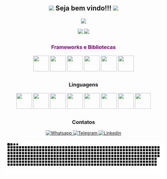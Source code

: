 <div align="center">
<h2>
<img src="https://media.giphy.com/media/hvRJCLFzcasrR4ia7z/giphy.gif" width="28px"/>
Seja bem vindo!!!
<img src="https://media.giphy.com/media/hvRJCLFzcasrR4ia7z/giphy.gif" width="28px"/>
</h2>
    
<!-- Typing SVG by DenverCoder1 - https://github.com/DenverCoder1/readme-typing-svg -->
<div align="center">
<img align="center" src="https://readme-typing-svg.herokuapp.com?color=8400d3&center=true&vCenter=true&multiline=true&width=600&height=60&lines=IIntelig%C3%AAncia+%C3%A9+a+capacidade+de+se+adaptar+%C3%A0+mudan%C3%A7a.;Stephen+Hawking."/>
</div>
    
</br>

<div align="center">
<img height="180em" src="https://github-readme-stats.vercel.app/api?username=VictordaSilvaf&show_icons=true&theme=dark&border_radius=45px&title_color=8400d4&icon_color=8400d4"/>
<img height="180em" src="https://github-readme-stats.vercel.app/api/top-langs/?username=VictordaSilvaf&layout=compact&theme=dark&border_radius=45px&title_color=8400d4"/>
</div>

##

<div>
<h3 style="color: #800080">Frameworks e Bibliotecas</h3>
<img src='https://cdn.jsdelivr.net/gh/devicons/devicon/icons/react/react-original.svg' height="50em" width="50em"/>
<img src='https://cdn.jsdelivr.net/gh/devicons/devicon/icons/angularjs/angularjs-original.svg' height="50em" width="50em"/>
<img src='https://cdn.jsdelivr.net/gh/devicons/devicon/icons/laravel/laravel-plain.svg' height="50em" width="50em"/>
<img src='https://cdn.jsdelivr.net/gh/devicons/devicon/icons/docker/docker-original.svg' height="50em" width="50em"/>
<img src='https://cdn.jsdelivr.net/gh/devicons/devicon/icons/jquery/jquery-original.svg' height="50em" width="50em"/>    
<img src='https://cdn.jsdelivr.net/gh/devicons/devicon/icons/typescript/typescript-original.svg' height="50em" width="50em"/>    
</div>

##

<div>
<h3>Linguagens</h3>
<img src='https://cdn.jsdelivr.net/gh/devicons/devicon/icons/html5/html5-original.svg' height="50em" width="50em"/>
<img src='https://cdn.jsdelivr.net/gh/devicons/devicon/icons/css3/css3-original.svg' height="50em" width="50em"/>
<img src='https://cdn.jsdelivr.net/gh/devicons/devicon/icons/javascript/javascript-original.svg' height="50em" width="50em"/>
<img src='https://cdn.jsdelivr.net/gh/devicons/devicon/icons/graphql/graphql-plain.svg' height="50em" width="50em"/>
<img src='https://cdn.jsdelivr.net/gh/devicons/devicon/icons/php/php-original.svg' height="50em" width="50em"/>
<img src='https://cdn.jsdelivr.net/gh/devicons/devicon/icons/python/python-original.svg' height="50em" width="50em"/>
<img src='https://cdn.jsdelivr.net/gh/devicons/devicon/icons/kotlin/kotlin-original.svg' height="50em" width="50em"/>
<img src='https://cdn.jsdelivr.net/gh/devicons/devicon/icons/java/java-original.svg' height="50em" width="50em"/>
</div>

##

<h3>Contatos</h3>
<a href="https://api.whatsapp.com/send?phone=5511956402140&text=Ol%C3%A1%20Victor!">
<img src="https://img.shields.io/badge/WhatsApp-25D366?style=for-the-badge&logo=whatsapp&logoColor=white" alt="Whatsapp"/>
</a>

<a href="https://t.me/VictordaSilvaf">
<img src="https://img.shields.io/badge/Telegram-2CA5E0?style=for-the-badge&logo=telegram&logoColor=white" alt="Telegram">  
</a>

<a href="https://www.linkedin.com/in/victordasilvafernandes/">
<img src="https://img.shields.io/badge/LinkedIn-0077B5?style=for-the-badge&logo=linkedin&logoColor=white" alt="Linkedin"/>
</a>

</div>

![Snake animation](https://github.com/VictordaSilvaf/VictordaSilvaf/blob/output/github-contribution-grid-snake.svg)
